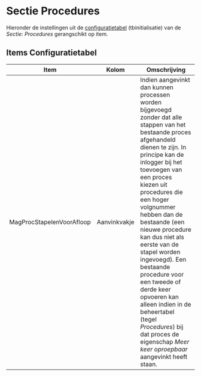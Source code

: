 # Sectie Procedures

Hieronder de instellingen uit de [configuratietabel](README.md) (tbinitialisatie) van de _Sectie: Procedures_ gerangschikt op item.

## Items Configuratietabel

| Item                      | Kolom        | Omschrijving |
| ------------------------- | ------------ | --------- |
| MagProcStapelenVoorAfloop | Aanvinkvakje | Indien aangevinkt dan kunnen processen worden bijgevoegd zonder dat alle stappen van het bestaande proces afgehandeld dienen te zijn. In principe kan de inlogger bij het toevoegen van een proces kiezen uit procedures die een hoger volgnummer hebben dan de bestaande (een nieuwe procedure kan dus niet als eerste van de stapel worden ingevoegd). Een bestaande procedure voor een tweede of derde keer opvoeren kan alleen indien in de beheertabel (tegel _Procedures_) bij dat proces de eigenschap _Meer keer oproepbaar_ aangevinkt heeft staan. |
